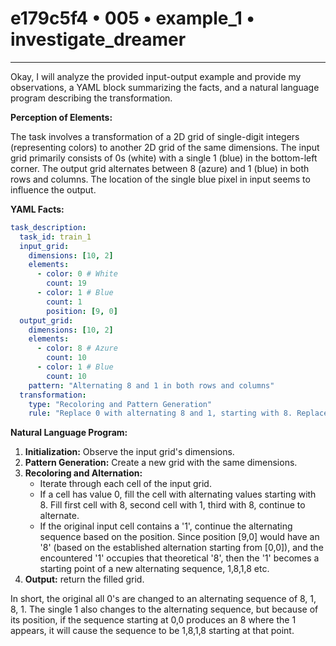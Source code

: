 # e179c5f4 • 005 • example_1 • investigate_dreamer

---
Okay, I will analyze the provided input-output example and provide my observations, a YAML block summarizing the facts, and a natural language program describing the transformation.

**Perception of Elements:**

The task involves a transformation of a 2D grid of single-digit integers (representing colors) to another 2D grid of the same dimensions. The input grid primarily consists of 0s (white) with a single 1 (blue) in the bottom-left corner. The output grid alternates between 8 (azure) and 1 (blue) in both rows and columns. The location of the single blue pixel in input seems to influence the output.

**YAML Facts:**



```yaml
task_description:
  task_id: train_1
  input_grid:
    dimensions: [10, 2]
    elements:
      - color: 0 # White
        count: 19
      - color: 1 # Blue
        count: 1
        position: [9, 0]
  output_grid:
    dimensions: [10, 2]
    elements:
      - color: 8 # Azure
        count: 10
      - color: 1 # Blue
        count: 10
    pattern: "Alternating 8 and 1 in both rows and columns"
  transformation:
    type: "Recoloring and Pattern Generation"
    rule: "Replace 0 with alternating 8 and 1, starting with 8. Replace 1 with alternating 8 and 1, following the established pattern, in this case starting with 1."
```



**Natural Language Program:**

1.  **Initialization:** Observe the input grid's dimensions.
2.  **Pattern Generation:** Create a new grid with the same dimensions.
3.  **Recoloring and Alternation:**
    *   Iterate through each cell of the input grid.
    *    If a cell has value 0, fill the cell with alternating values starting with 8. Fill first cell with 8, second cell with 1, third with 8, continue to alternate.
    *   If the original input cell contains a '1', continue the alternating sequence based on the position. Since position [9,0] would have an '8' (based on the established alternation starting from [0,0]), and the encountered '1' occupies that theoretical '8', then the '1' becomes a starting point of a new alternating sequence, 1,8,1,8 etc.
4. **Output:** return the filled grid.

In short, the original all 0's are changed to an alternating sequence of 8, 1, 8, 1. The single 1 also changes to the alternating sequence, but because of its position, if the sequence starting at 0,0 produces an 8 where the 1 appears, it will cause the sequence to be 1,8,1,8 starting at that point.

